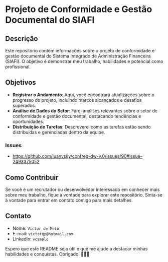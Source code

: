 # Projeto de Conformidade e Gestão Documental do SIAFI

## Descrição
Este repositório contém informações sobre o projeto de conformidade e gestão documental do Sistema Integrado de Administração Financeira (SIAFI). O objetivo é demonstrar meu trabalho, habilidades e potencial como profissional.

## Objetivos
- **Registrar o Andamento**: Aqui, você encontrará atualizações sobre o progresso do projeto, incluindo marcos alcançados e desafios superados.
- **Análise de Dados do Setor**: Farei análises relevantes sobre o setor de conformidade e gestão documental, destacando tendências e oportunidades.
- **Distribuição de Tarefas**: Descreverei como as tarefas estão sendo distribuídas e gerenciadas dentro da equipe.

### Issues

- https://github.com/luanvsky/confreg-dw-v.0/issues/90#issue-2493375052

## Como Contribuir
Se você é um recrutador ou desenvolvedor interessado em conhecer mais sobre meu trabalho, fique à vontade para explorar este repositório. Sinta-se à vontade para entrar em contato comigo para mais detalhes.

## Contato
- Nome: `Victor de Melo`
- E-mail: `victotqp@hotmail.com`
- LinkedIn: `vcsmelo`

Espero que este README seja útil e que me ajude a destacar minhas habilidades e conquistas. Obrigado! 🚀👩‍💻

